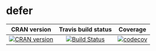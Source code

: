 defer
==========================

| CRAN version    | Travis build status   | Coverage |
| :-------------: |:---------------------:|:--------:|
| [![CRAN version](http://www.r-pkg.org/badges/version/defer)](https://cran.r-project.org/package=defer) | [![Build Status](https://travis-ci.org/lbartnik/defer.svg?branch=master)](https://travis-ci.org/lbartnik/defer) | [![codecov](https://codecov.io/gh/lbartnik/defer/branch/master/graph/badge.svg)](https://codecov.io/gh/lbartnik/defer)|

